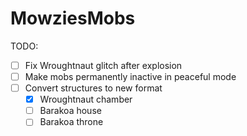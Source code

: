 # MowziesMobs #
TODO:  
* [ ] Fix Wroughtnaut glitch after explosion
* [ ] Make mobs permanently inactive in peaceful mode
* [ ] Convert structures to new format
  * [x] Wroughtnaut chamber
  * [ ] Barakoa house
  * [ ] Barakoa throne
